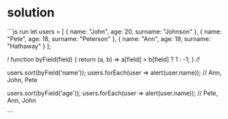 # solution

\`\`\`js run let users = \[ { name: "John", age: 20, surname: "Johnson" }, { name: "Pete", age: 18, surname: "Peterson" }, { name: "Ann", age: 19, surname: "Hathaway" } \];

_!_ function byField\(field\) { return \(a, b\) =&gt; a\[field\] &gt; b\[field\] ? 1 : -1; } _/!_

users.sort\(byField\('name'\)\); users.forEach\(user =&gt; alert\(user.name\)\); // Ann, John, Pete

users.sort\(byField\('age'\)\); users.forEach\(user =&gt; alert\(user.name\)\); // Pete, Ann, John

\`\`\`

